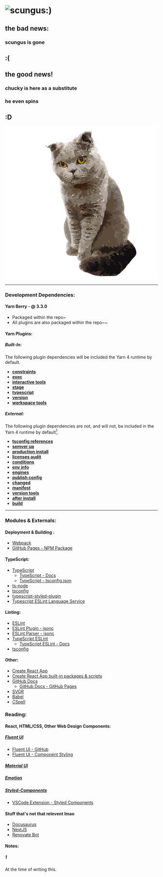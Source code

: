 <!-- markdownlint-disable MD033 -->

# ![scungus&colon;&rpar;](https://raw.githubusercontent.com/voidei/scungusclicker-archive/main/src/img/scungus.gif)

## the bad news&colon;

### scungus is gone

## &colon;&lpar;

## the good news&excl;

### chucky is here as a substitute

### he even **spins**

## &colon;D

![chucky](public/Chucky-2400.png)

---

### Development Dependencies&colon;

#### Yarn Berry &dash; &commat; 3&period;3&period;0

- Packaged within the repo~
- All plugins are also packaged within the repo~~

#### Yarn Plugins&colon;

##### Built&dash;In&colon;

The following plugin dependencies will be included the Yarn 4 runtime by default.

- **[constraints](https://github.com/yarnpkg/berry/tree/master/packages/plugin-constraints)**
- **[exec](https://github.com/yarnpkg/berry/tree/master/packages/plugin-exec)**
- **[interactive tools](https://github.com/yarnpkg/berry/tree/master/packages/plugin-interactive-tools)**
- **[stage](https://github.com/yarnpkg/berry/tree/master/packages/plugin-stage)**
- **[typescript](https://github.com/yarnpkg/berry/tree/master/packages/plugin-typescript)**
- **[version](https://github.com/yarnpkg/berry/tree/master/packages/plugin-version)**
- **[workspace tools](https://github.com/yarnpkg/berry/tree/master/packages/plugin-workspace-tools)**

##### External&colon;

The following plugin dependencies are not, and will not, be included in the Yarn 4 runtime by default[<sup>1</sup>](#1).

- **[tsconfig references](https://github.com/Dcard/yarn-plugins/tree/master/packages/tsconfig-references)**
- **[semver up](https://github.com/tophat/yarn-plugin-semver-up)**
- **[production install](https://gitlab.com/Larry1123/yarn-contrib/-/blob/master/packages/plugin-production-install/README.md)**
- **[licenses audit](https://github.com/tophat/yarn-plugin-licenses)**
- **[conditions](https://github.com/nicolo-ribaudo/yarn-plugin-conditions)**
- **[env info](https://github.com/TheKnarf/yarn-plugin-envinfo)**
- **[engines](https://github.com/devoto13/yarn-plugin-engines)**
- **[publish config](https://github.com/alizeait/yarn-plugin-publishconfig)**
- **[changed](https://github.com/Dcard/yarn-plugins/tree/master/packages/changed)**
- **[manifest](https://github.com/indooorsman/yarn-plugins/blob/main/packages/yarn-plugin-manifest/readme.md)**
- **[version tools](https://github.com/indooorsman/yarn-plugins/blob/main/packages/yarn-plugin-version-tools/readme.md)**
- **[after install](https://github.com/mhassan1/yarn-plugin-after-install)**
- **[build](https://yarn.build/)**

---

### Modules &amp; Externals&colon;

#### Deployment &amp; Building &colon;

- [Webpack](https://webpack.js.org)
- [GitHub Pages - NPM Package](https://github.com/tschaub/gh-pages)

#### TypeScript&colon;

- [TypeScript](https://www.typescriptlang.org/)
  - [TypeScript - Docs](https://www.typescriptlang.org/docs/)
  - [TypeScript - tsconfig.json](https://www.typescriptlang.org/tsconfig)
- [ts-node](https://typestrong.org/)
- [tsconfig](https://github.com/tsconfig/bases)
- [typescript-styled-plugin](https://github.com/Microsoft/typescript-styled-plugin)
- [Typescript ESLint Language Service](https://github.com/Quramy/typescript-eslint-language-service)

#### Linting&colon;

- [ESLint](https://eslint.org/)
- [ESLint Plugin - jsonc](https://github.com/ota-meshi/eslint-plugin-jsonc)
- [ESLint Parser - jsonc](https://github.com/ota-meshi/jsonc-eslint-parser)
- [TypeScript ESLint](https://typescript-eslint.io/)
  - [TypeScript ESLint - Docs](https://typescript-eslint.io/docs/)
- [tsconfig](https://github.com/tsconfig/bases)

#### Other&colon;

- [Create React App](https://create-react-app.dev/)
- [Create React App built-in packages &amp; scripts](https://github.com/facebook/create-react-app/tree/main/packages)
- [GitHub Docs](https://docs.github.com/en)
  - [GitHub Docs - GitHub Pages](https://docs.github.com/en/pages/getting-started-with-github-pages/about-github-pages)
- [SVGR](https://github.com/gregberge/svgr)
- [Babel](https://babeljs.io)
- [CSpell](https://cspell.org/)

### Reading&colon;

#### React&comma; HTML&sol;CSS&comma; Other Web Design Components&colon;

##### [Fluent UI](https://developer.microsoft.com/en-us/fluentui)

- [Fluent UI - GitHub](https://github.com/microsoft/fluentui/)
- [Fluent UI - Component Styling](https://github.com/microsoft/fluentui/wiki/Component-Styling)

##### [Material UI](https://mui.com/)

##### [Emotion](https://emotion.sh/docs/introduction)

##### [Styled&dash;Components](https://styled-components.com/)

- [VSCode Extension - Styled Components](https://github.com/styled-components/vscode-styled-components)

#### Stuff that's not that relevent lmao

- [Docusaurus](https://docusaurus.io/)
- [NextJS](https://nextjs.org/)
- [Renovate Bot](https://docs.renovatebot.com/)

#### Notes&colon;

##### 1

At the time of writing this.
